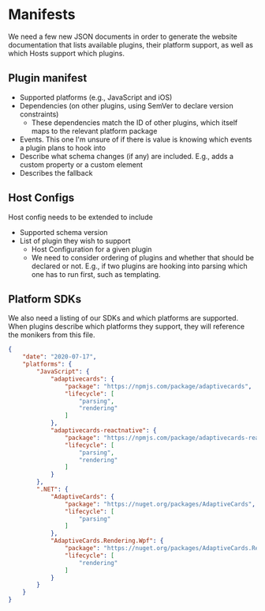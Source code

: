 # Manifests

We need a few new JSON documents in order to generate the website documentation that lists available plugins, their platform support, as well as which Hosts support which plugins.

## Plugin manifest

* Supported platforms (e.g., JavaScript and iOS)
* Dependencies (on other plugins, using SemVer to declare version constraints)
  * These dependencies match the ID of other plugins, which itself maps to the relevant platform package
* Events. This one I'm unsure of if there is value is knowing which events a plugin plans to hook into
* Describe what schema changes (if any) are included. E.g., adds a custom property or a custom element
* Describes the fallback
  

## Host Configs

Host config needs to be extended to include

- Supported schema version
- List of plugin they wish to support
  - Host Configuration for a given plugin
  - We need to consider ordering of plugins and whether that should be declared or not. E.g., if two plugins are hooking into parsing which one has to run first, such as templating.

## Platform SDKs

We also need a listing of our SDKs and which platforms are supported. When plugins describe which platforms they support, they will reference the monikers from this file.

```json
{
    "date": "2020-07-17",
    "platforms": {
        "JavaScript": {
            "adaptivecards": {
                "package": "https://npmjs.com/package/adaptivecards",
                "lifecycle": [
                    "parsing",
                    "rendering"
                ]
            },
            "adaptivecards-reactnative": {
                "package": "https://npmjs.com/package/adaptivecards-reactnative",
                "lifecycle": [
                    "parsing", 
                    "rendering"
                ]
            }
        },
        ".NET": {
            "AdaptiveCards": {
                "package": "https://nuget.org/packages/AdaptiveCards",
                "lifecycle": [
                    "parsing"
                ]
            },
            "AdaptiveCards.Rendering.Wpf": {
                "package": "https://nuget.org/packages/AdaptiveCards.Rendering.Wpf",
                "lifecycle": [
                    "rendering"
                ]
            }
        }
    }
}
```